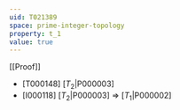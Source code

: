 ```yaml
---
uid: T021389
space: prime-integer-topology
property: t_1
value: true
---
```

[[Proof]]

* [T000148] [$T_2$|P000003]
* [I000118] [$T_2$|P000003] => [$T_1$|P000002]

